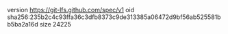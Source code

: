 version https://git-lfs.github.com/spec/v1
oid sha256:235b2c4c93ffa36c3dfb8373c9de313385a06472d9bf56ab525581bb5ba2a16d
size 24225
